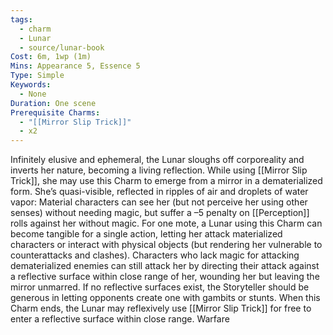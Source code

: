 ```yaml
---
tags:
  - charm
  - Lunar
  - source/lunar-book
Cost: 6m, 1wp (1m)
Mins: Appearance 5, Essence 5
Type: Simple
Keywords:
  - None
Duration: One scene
Prerequisite Charms:
  - "[[Mirror Slip Trick]]"
  - x2
---
```

Infinitely elusive and ephemeral, the Lunar sloughs off corporeality and inverts her nature, becoming a living reflection. While using [[Mirror Slip Trick]], she may use this Charm to emerge from a mirror in a dematerialized form. She’s quasi-visible, reflected in ripples of air and droplets of water vapor: Material characters can see her (but not perceive her using other senses) without needing magic, but suffer a –5 penalty on [[Perception]] rolls against her without magic. For one mote, a Lunar using this Charm can become tangible for a single action, letting her attack materialized characters or interact with physical objects (but rendering her vulnerable to counterattacks and clashes). Characters who lack magic for attacking dematerialized enemies can still attack her by directing their attack against a reflective surface within close range of her, wounding her but leaving the mirror unmarred. If no reflective surfaces exist, the Storyteller should be generous in letting opponents create one with gambits or stunts. When this Charm ends, the Lunar may reflexively use [[Mirror Slip Trick]] for free to enter a reflective surface within close range. Warfare